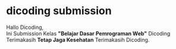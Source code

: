 # dicoding submission
Hallo Dicoding,<br>
Ini Submission Kelas <b>"Belajar Dasar Pemrograman Web"</b> Dicoding<br>
Terimakasih <b>Tetap Jaga Kesehatan</b> Terimakasih Dicoding.<br>